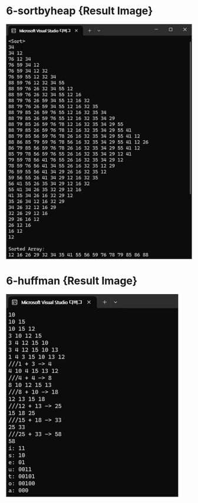 #  6-sortbyheap {Result Image}
![.]( 6-sortbyheap.jpg)

# 6-huffman {Result Image}
![.](6-huffman.jpg)
